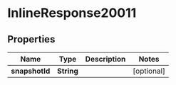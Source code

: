

# InlineResponse20011

## Properties

Name | Type | Description | Notes
------------ | ------------- | ------------- | -------------
**snapshotId** | **String** |  |  [optional]



